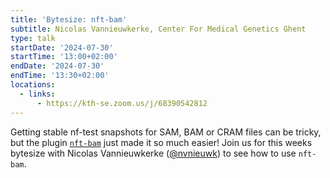 ```yaml
---
title: 'Bytesize: nft-bam'
subtitle: Nicolas Vannieuwkerke, Center For Medical Genetics Ghent
type: talk
startDate: '2024-07-30'
startTime: '13:00+02:00'
endDate: '2024-07-30'
endTime: '13:30+02:00'
locations:
  - links:
      - https://kth-se.zoom.us/j/68390542812
---
```


Getting stable nf-test snapshots for SAM, BAM or CRAM files can be tricky, but the plugin [`nft-bam`](https://nvnieuwk.github.io/nft-bam/latest/) just made it so much easier! Join us for this weeks bytesize with Nicolas Vannieuwkerke ([@nvnieuwk](https://github.com/nvnieuwk)) to see how to use `nft-bam`.
